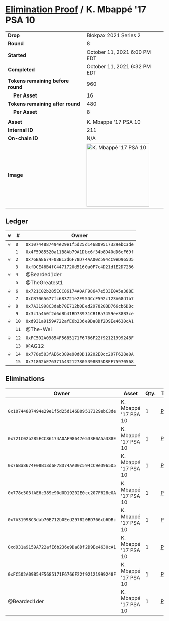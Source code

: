 # [Elimination Proof](./readme.md) / K. Mbappé &#039;17 PSA 10

|||
|---|---|
| **Drop** | Blokpax 2021 Series 2 |
| **Round** | 8 |
| **Started** | October 11, 2021 6:00 PM EDT |
| **Completed** | October 11, 2021 6:32 PM EDT |
| **Tokens remaining before round** | 960 |
| **&nbsp;&nbsp;&nbsp;&nbsp;Per Asset** | 16 |
| **Tokens remaining after round** | 480 |
| **&nbsp;&nbsp;&nbsp;&nbsp;Per Asset** | 8 |
| | |
| **Asset** | K. Mbappé &#039;17 PSA 10 |
| **Internal ID** | 211 |
| **On-chain ID** | N/A |
| **Image** | <img src="https://tcdn.blokpax.com/9484ebfa-6388-46b1-b3d6-805e855564d5/e76f7e508d6b2ae37a74b7239c4bc0ac18a662321f83ceb683dbfb29044c351a.jpg" height="200" alt="K. Mbappé &#039;17 PSA 10" /> |

## Ledger

| 💀 | # | Owner |
| --- | --- | --- |
| 💀 | `0` | `0x10744887494e29e1f5d25d146B09517329ebC3de` |
|  | `1` | `0x4F5985520a11B8Ab79A1Dbc6f34b8D40dD6eF69f` |
| 💀 | `2` | `0x76Ba8674F08B13d6F78D74AA00c594cC9eD965D5` |
|  | `3` | `0xfDCE46B4fC4471720d5160a0F7c4D21d1E2D7286` |
| 💀 | `4` | @Bearded1der |
|  | `5` | @TheGreatest1 |
| 💀 | `6` | `0x721C02b285ECC86174A0AF98647e533E0A5a388E` |
|  | `7` | `0xCB7065677fc683721e2E95DCcF592c123A68d1b7` |
| 💀 | `8` | `0x7A31998C3dab70E712b0Eed297820BD766cb6DBc` |
|  | `9` | `0x3c1a4A0f2d6dBb41BD73931CB1Ba7459ee38B3ce` |
| 💀 | `10` | `0xd931a9159A722afE6b236e9Da8Df2D9Ee4630cA1` |
|  | `11` | @The-Wei |
| 💀 | `12` | `0xFC502A09854F5685171F6766F22f92121999248F` |
|  | `13` | @AG12 |
| 💀 | `14` | `0x778e503fAE6c389e90d0D19202E0cc207F628e0A` |
|  | `15` | `0x71802bE76371A432127805398B35D8FF75970568` |


## Eliminations

| Owner | Asset | Qty. | Transaction |
| --- | --- | --- | --- |
| `0x10744887494e29e1f5d25d146B09517329ebC3de` | K. Mbappé '17 PSA 10 | 1 | [Polygonscan](https://polygonscan.com/tx/0x5c14d8f0485fd3fe14a965b8d0cf21778496ad639757eb610e2567dbe830ddff) |
| `0x721C02b285ECC86174A0AF98647e533E0A5a388E` | K. Mbappé '17 PSA 10 | 1 | [Polygonscan](https://polygonscan.com/tx/0x0a960165a0ec909a2ffc99bdfd1d68a92d2d609d69cbb97e913805a86716fd49) |
| `0x76Ba8674F08B13d6F78D74AA00c594cC9eD965D5` | K. Mbappé '17 PSA 10 | 1 | [Polygonscan](https://polygonscan.com/tx/0x8b002d1a7827f1efb5ed62b6b81cd5e813ae9bf2cf2e41ae76febc48a0759fb8) |
| `0x778e503fAE6c389e90d0D19202E0cc207F628e0A` | K. Mbappé '17 PSA 10 | 1 | [Polygonscan](https://polygonscan.com/tx/0x8e50f0f78d755058ef0bcc343100c745dea0606098c4f69c86c71473a1f7f56f) |
| `0x7A31998C3dab70E712b0Eed297820BD766cb6DBc` | K. Mbappé '17 PSA 10 | 1 | [Polygonscan](https://polygonscan.com/tx/0x2c2a6bb4f7d9bbf09ba3b31ea9ff9b25dca6568e1ec0762bf4981e34068c5b4e) |
| `0xd931a9159A722afE6b236e9Da8Df2D9Ee4630cA1` | K. Mbappé '17 PSA 10 | 1 | [Polygonscan](https://polygonscan.com/tx/0x02180ef80aaad99fa0dd7d53968f34f23373aeb5b36e77745ff53bdc173adda9) |
| `0xFC502A09854F5685171F6766F22f92121999248F` | K. Mbappé '17 PSA 10 | 1 | [Polygonscan](https://polygonscan.com/tx/0x5e21d1839f76484f752d32db9cfde7136381f85f5fe459051391bd136e1a58ca) |
| @Bearded1der | K. Mbappé '17 PSA 10 | 1 | [Polygonscan](https://polygonscan.com/tx/0x3f16f6c106f23ba7fdbef0a793ffc481ad051a4ce930ec322fa9faa15a8fd961) |

